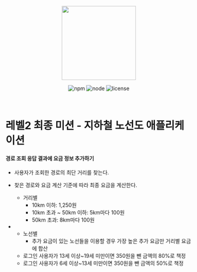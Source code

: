 <p align="center">
    <img width="200px;" src="https://raw.githubusercontent.com/woowacourse/atdd-subway-admin-frontend/master/images/main_logo.png"/>
</p>
<p align="center">
  <img alt="npm" src="https://img.shields.io/badge/npm-%3E%3D%205.5.0-blue">
  <img alt="node" src="https://img.shields.io/badge/node-%3E%3D%209.3.0-blue">
  <img alt="license" src="https://img.shields.io/github/license/woowacourse/atdd-subway-2020">
</p>
<br>

# 레벨2 최종 미션 - 지하철 노선도 애플리케이션

#### 경로 조회 응답 결과에 요금 정보 추가하기

- 사용자가 조회한 경로의 최단 거리를 찾는다.

- 찾은 경로와 요금 계산 기준에 따라 최종 요금을 계산한다.

  - 거리별
    - 10km 이하: 1,250원	
    - 10km 초과 ~ 50km 이하: 5km마다 100원
    - 50km 초과: 8km마다 100원

- - 노선별
    - 추가 요금이 있는 노선들을 이용할 경우 가장 높은 추가 요금만 거리별 요금에 합산
  - 로그인 사용자가 13세 이상~19세 미만이면 350원을 뺀 금액의 80%로 책정
  - 로그인 사용자가 6세 이상~13세 미만이면 350원을 뺀 금액의 50%로 책정